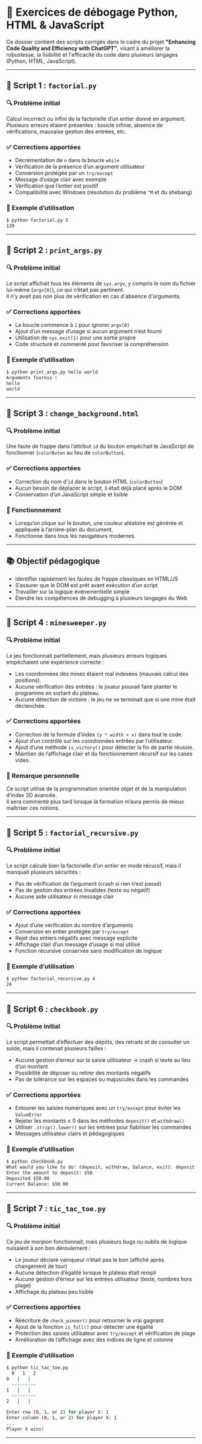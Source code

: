 # 🧪 Exercices de débogage Python, HTML & JavaScript

Ce dossier contient des scripts corrigés dans le cadre du projet **"Enhancing Code Quality and Efficiency with ChatGPT"**, visant à améliorer la robustesse, la lisibilité et l'efficacité du code dans plusieurs langages (Python, HTML, JavaScript).

---

## 📁 Script 1 : `factorial.py`

### 🔍 Problème initial

Calcul incorrect ou infini de la factorielle d’un entier donné en argument.  
Plusieurs erreurs étaient présentes : boucle infinie, absence de vérifications, mauvaise gestion des entrées, etc.

### ✅ Corrections apportées

- Décrémentation de `n` dans la boucle `while`
- Vérification de la présence d’un argument utilisateur
- Conversion protégée par un `try/except`
- Message d’usage clair avec exemple
- Vérification que l’entier est positif
- Compatibilité avec Windows (résolution du problème `^M` et du shebang)

### 🧪 Exemple d’utilisation

```bash
$ python factorial.py 5
120
```

---

## 📁 Script 2 : `print_args.py`

### 🔍 Problème initial

Le script affichait tous les éléments de `sys.argv`, y compris le nom du fichier lui-même (`argv[0]`), ce qui n’était pas pertinent.  
Il n’y avait pas non plus de vérification en cas d'absence d'arguments.

### ✅ Corrections apportées

- La boucle commence à `1` pour ignorer `argv[0]`
- Ajout d’un message d’usage si aucun argument n’est fourni
- Utilisation de `sys.exit(1)` pour une sortie propre
- Code structuré et commenté pour favoriser la compréhension

### 🧪 Exemple d’utilisation

```bash
$ python print_args.py hello world
Arguments fournis :
hello
world
```

---

## 📁 Script 3 : `change_background.html`

### 🔍 Problème initial

Une faute de frappe dans l’attribut `id` du bouton empêchait le JavaScript de fonctionner (`colorButon` au lieu de `colorButton`).

### ✅ Corrections apportées

- Correction du nom d’`id` dans le bouton HTML (`colorButton`)
- Aucun besoin de déplacer le script, il était déjà placé après le DOM
- Conservation d’un JavaScript simple et lisible

### 🧪 Fonctionnement

- Lorsqu’on clique sur le bouton, une couleur aléatoire est générée et appliquée à l’arrière-plan du document.
- Fonctionne dans tous les navigateurs modernes.

---

## 📚 Objectif pédagogique

- Identifier rapidement les fautes de frappe classiques en HTML/JS
- S’assurer que le DOM est prêt avant exécution d’un script
- Travailler sur la logique événementielle simple
- Étendre les compétences de debugging à plusieurs langages du Web

---

## 📁 Script 4 : `minesweeper.py`

### 🔍 Problème initial

Le jeu fonctionnait partiellement, mais plusieurs erreurs logiques empêchaient une expérience correcte :
- Les coordonnées des mines étaient mal indexées (mauvais calcul des positions).
- Aucune vérification des entrées : le joueur pouvait faire planter le programme en sortant du plateau.
- Aucune détection de victoire : le jeu ne se terminait que si une mine était déclenchée.

### ✅ Corrections apportées

- Correction de la formule d’index `(y * width + x)` dans tout le code.
- Ajout d’un contrôle sur les coordonnées entrées par l’utilisateur.
- Ajout d’une méthode `is_victory()` pour détecter la fin de partie réussie.
- Maintien de l’affichage clair et du fonctionnement récursif sur les cases vides.

### 🧠 Remarque personnelle

Ce script utilise de la programmation orientée objet et de la manipulation d’index 2D avancée.  
Il sera commenté plus tard lorsque la formation m’aura permis de mieux maîtriser ces notions.

---

## 📁 Script 5 : `factorial_recursive.py`

### 🔍 Problème initial

Le script calcule bien la factorielle d’un entier en mode récursif, mais il manquait plusieurs sécurités :
- Pas de vérification de l’argument (crash si rien n’est passé)
- Pas de gestion des entrées invalides (texte ou négatif)
- Aucune aide utilisateur ni message clair

### ✅ Corrections apportées

- Ajout d’une vérification du nombre d’arguments
- Conversion en entier protégée par `try/except`
- Rejet des entiers négatifs avec message explicite
- Affichage clair d’un message d’usage si mal utilisé
- Fonction récursive conservée sans modification de logique

### 🧪 Exemple d’utilisation

```bash
$ python factorial_recursive.py 4
24
```

---

## 📁 Script 6 : `checkbook.py`

### 🔍 Problème initial

Le script permettait d’effectuer des dépôts, des retraits et de consulter un solde, mais il contenait plusieurs failles :
- Aucune gestion d’erreur sur la saisie utilisateur → crash si texte au lieu d’un montant
- Possibilité de déposer ou retirer des montants négatifs
- Pas de tolérance sur les espaces ou majuscules dans les commandes

### ✅ Corrections apportées

- Entourer les saisies numériques avec un `try/except` pour éviter les `ValueError`
- Rejeter les montants ≤ 0 dans les méthodes `deposit()` et `withdraw()`
- Utiliser `.strip().lower()` sur les entrées pour fiabiliser les commandes
- Messages utilisateur clairs et pédagogiques

### 🧪 Exemple d’utilisation

```bash
$ python checkbook.py
What would you like to do? (deposit, withdraw, balance, exit): deposit
Enter the amount to deposit: $50
Deposited $50.00
Current Balance: $50.00
```

---

## 📁 Script 7 : `tic_tac_toe.py`

### 🔍 Problème initial

Ce jeu de morpion fonctionnait, mais plusieurs bugs ou oublis de logique nuisaient à son bon déroulement :
- Le joueur déclaré vainqueur n’était pas le bon (affiché après changement de tour)
- Aucune détection d’égalité lorsque le plateau était rempli
- Aucune gestion d’erreur sur les entrées utilisateur (texte, nombres hors plage)
- Affichage du plateau peu lisible

### ✅ Corrections apportées

- Réécriture de `check_winner()` pour retourner le vrai gagnant
- Ajout de la fonction `is_full()` pour détecter une égalité
- Protection des saisies utilisateur avec `try/except` et vérification de plage
- Amélioration de l’affichage avec des indices de ligne et colonne

### 🧪 Exemple d’utilisation

```bash
$ python tic_tac_toe.py
  0   1   2
0   |   |  
  ---------
1   |   |  
  ---------
2   |   |  

Enter row (0, 1, or 2) for player X: 1
Enter column (0, 1, or 2) for player X: 1
...
Player X wins!
```

---
